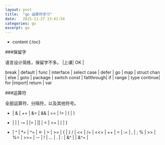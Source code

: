 ```yaml
---
layout: post
title:  "go 运算符学习"
date:   2015-11-27 13:41:54
categories: go
excerpt: go
---
```


* content
{:toc}

###保留字

语言设计简练，保留字不多。
|上课|  OK  |

break   |  default   | func | interface | select
case    |  defer 	 | go   |	  map 	| struct
chan    |  else      | goto |	package	| switch
const   | fallthrough| if   |  range 	| type
continue|   for      |import|  return   | var

###运算符

全部运算符、分隔符，以及其他符号。
+  | &	| += | &=  | &&  | ==  | !=  | (  | )
-  | |	| -= | |=  | ||  | <   | <=  | [  | ]
*  | ^	| *= | ^=  | <-  | >   | >=  | {  | }
/  | << | /= | <<= |  ++ |  =  | :=  | ,  | ;
%  | >> | %= | >>= |  -- |  !  | ... | .  | :
   | &^ |    | &^= |
 

